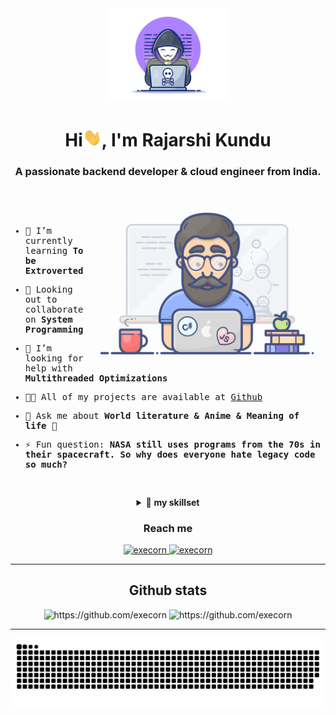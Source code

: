 <div align="center">
  <img width="200" height="auto" src="./resources/img/materialHacker.png"/>
  <h1>Hi<img width="30" src="./resources/img/waving.gif">, I'm Rajarshi Kundu</h1>
  <h3>A passionate backend developer & cloud engineer from India.</h3>
</div>
 
 <img align="right" width="380" height="auto" src="./resources/img/geek.gif"/>

<div align="left">
  <samp>
<p>&nbsp;</p>
<p>&nbsp;</p>

    
- 🌱 I’m currently learning **To be Extroverted**

- 👯 Looking out to collaborate on <strong>System Programming</strong>

- 🤝 I’m looking for help with **Multithreaded Optimizations**

- 👨‍💻 All of my projects are available at [Github](https://github.com/Execorn)

- 💬 Ask me about **World literature & Anime & Meaning of life 👻**

- ⚡ Fun question: **NASA still uses programs from the 70s in their spacecraft. So why does everyone hate legacy code so much?**
    
<p>&nbsp;</p>
    
  </samp>
</div>

<details align="center">
<summary>🔬 <strong>my skillset</strong></summary>

<div>
  <div align="center">
    <h1>knowledge base</h1>
    <img width="350" height="auto" src="./resources/img/coding-dawn.gif"/>
  </div>

  <div align="center">
    <h3>Languages</h3>
    <a href="https://www.python.org/" target="_blank">
      <img src="https://img.shields.io/badge/Python-3776AB.svg?style=for-the-badge&logo=python&logoColor=white"
        alt="python"/>
    </a>
    <a href="https://www.java.com" target="_blank">
      <img src="https://img.shields.io/badge/Java-007396.svg?style=for-the-badge&logo=java&logoColor=white" 
        alt="java"/> 
    </a>
    <a href="https://developer.mozilla.org/en-US/docs/Web/JavaScript" target="_blank"> 
      <img src="https://img.shields.io/badge/Javascript-F7DF1E.svg?style=for-the-badge&logo=javascript&logoColor=black"
        alt="javascript"/> 
    </a>
    <a href="https://www.typescriptlang.org/" target="_blank"> 
      <img src="https://img.shields.io/badge/typescript-3178C6.svg?style=for-the-badge&logo=typescript&logoColor=white"
        alt="typescript"/>
    </a>
    <a href="https://go.dev/" target="_blank"> 
      <img src="https://img.shields.io/badge/golang-00ADD8.svg?style=for-the-badge&logo=go&logoColor=white"
        alt="golang"/>
    </a>
  </div>

  <div align="center">
    <h3>Frontend</h3>
    <a href="https://www.w3.org/html/" target="_blank"> 
      <img src="https://img.shields.io/badge/html-E34F26.svg?style=for-the-badge&logo=html5&logoColor=white"
        alt="html5"/> 
    </a>
    <a href="https://www.w3schools.com/css/" target="_blank">
      <img src="https://img.shields.io/badge/css-1572B6.svg?style=for-the-badge&logo=css3&logoColor=white"
        alt="css3"/>
    </a>
    <a href="https://jquery.com/" target="_blank">
      <img src="https://img.shields.io/badge/jquery-0769AD.svg?style=for-the-badge&logo=jquery&logoColor=white" alt="jquery"/> 
    </a>
    <a href="https://webpack.js.org/" target="_blank">
      <img src="https://img.shields.io/badge/webpack-8DD6F9.svg?style=for-the-badge&logo=webpack&logoColor=white"
        alt="webpack"/>
    </a>
    <a href="https://babeljs.io/" target="_blank">
      <img src="https://img.shields.io/badge/babel-F9DC3E.svg?style=for-the-badge&logo=babel&logoColor=black" alt="babel"/> 
    </a>
     <a href="https://tailwindcss.com/" target="_blank">
      <img src="https://img.shields.io/badge/tailwind-06B6D4.svg?style=for-the-badge&logo=tailwindcss&logoColor=white" alt="tailwind-css"/> 
    </a>
     <a href="https://gohugo.io/" target="_blank">
      <img src="https://img.shields.io/badge/hugo-FF4088.svg?style=for-the-badge&logo=hugo&logoColor=black" alt="hugo"/> 
    </a>
  </div>

  <div align="center">
    <h3>Backend</h3>
    <a href="https://nodejs.org" target="_blank"> 
      <img src="https://img.shields.io/badge/node.js-339933.svg?style=for-the-badge&logo=nodedotjs&logoColor=white"
        alt="nodejs"/> 
    </a>
    <a href="https://hibernate.org/" target="_blank"> 
      <img src="https://img.shields.io/badge/hibernate-59666C.svg?style=for-the-badge&logo=hibernate&logoColor=white" alt="hibernate " /> 
    </a>
    <a href="https://spring.io/" target="_blank"> 
      <img src="https://img.shields.io/badge/spring-6DB33F.svg?style=for-the-badge&logo=spring&logoColor=white" alt="spring" /> 
    </a>
    <a href="https://www.docker.com/" target="_blank">
      <img src="https://img.shields.io/badge/docker-2496ED.svg?style=for-the-badge&logo=docker&logoColor=white"
        alt="docker"/>
    </a>
    <a href="https://kubernetes.io" target="_blank"> 
      <img src="https://img.shields.io/badge/kubernetes-326CE5.svg?style=for-the-badge&logo=kubernetes&logoColor=white" alt="kubernetes"/>
    </a>
    <a href="https://www.nginx.com" target="_blank"> 
      <img src="https://img.shields.io/badge/nginx-009639.svg?style=for-the-badge&logo=nginx&logoColor=white" 
        alt="nginx"/> 
    </a>
  </div>

  <div align="center">
    <h3>Database</h3>
    <a href="https://www.postgresql.org" target="_blank"> 
      <img src="https://img.shields.io/badge/postgreSQL-4169E1.svg?style=for-the-badge&logo=postgresql&logoColor=white"
        alt="postgresql"/> 
    </a>
    <a href="https://redis.io" target="_blank"> 
      <img src="https://img.shields.io/badge/redis-DC382D.svg?style=for-the-badge&logo=redis&logoColor=white"
        alt="redis"/>
    </a>
    <a href="https://www.sqlite.org/" target="_blank"> 
      <img src="https://img.shields.io/badge/sqlite-003B57.svg?style=for-the-badge&logo=sqlite&logoColor=white"
        alt="sqlite"/> 
    </a>
    <a href="https://www.mongodb.com/" target="_blank"> 
      <img src="https://img.shields.io/badge/mongodb-47A248.svg?style=for-the-badge&logo=mongodb&logoColor=white"
        alt="mongodb"/> 
    </a>
    <a href="https://www.couchbase.com/"_blank"> 
      <img src="https://img.shields.io/badge/couch%20base-EA2328.svg?style=for-the-badge&logo=couchbase&logoColor=white"
        alt="couch base"/> 
    </a>
  </div>

  <div align="center">
    <h3>Cloud Service</h3>
    <a href="https://aws.amazon.com/" target="_blank">
      <img  src="https://img.shields.io/badge/AWS-232F3E.svg?style=for-the-badge&logo=amazonaws&logoColor=white" alt="aws"/> 
    </a>
    <a href="https://firebase.google.com/" target="_blank">
      <img src="https://img.shields.io/badge/firebase-FFCA28.svg?style=for-the-badge&logo=firebase&logoColor=black" alt="firebase"/>
    </a>
    <a href="https://netlify.com/" target="_blank">
      <img src="https://img.shields.io/badge/netlify-00C7B7.svg?style=for-the-badge&logo=netlify&logoColor=black" alt="firebase"/>
    </a>
    <a href="https://heroku.com" target="_blank"> 
      <img src="https://img.shields.io/badge/heroku-430098.svg?style=for-the-badge&logo=heroku&logoColor=white"
        alt="heroku"/> 
    </a>
    <a href="https://www.digitalocean.com/" target="_blank"> 
      <img src="https://img.shields.io/badge/digital%20ocean-0080FF.svg?style=for-the-badge&logo=digitalocean&logoColor=white"
        alt="digital ocean" /> 
    </a>
  </div>

  <div align="center">
    <h3>Source Control & CI/CD</h3>
    <a href="https://git-scm.com/" target="_blank">
      <img src="https://img.shields.io/badge/git-F05032.svg?style=for-the-badge&logo=git&logoColor=white"
        alt="git"/>
    </a>
    <a href="https://github.com/execorn" target="_blank">
      <img src="https://img.shields.io/badge/github-181717.svg?style=for-the-badge&logo=github&logoColor=white" alt="github" />
    </a>
    <a href="https://gitlab.com/execorn" target="_blank">
      <img src="https://img.shields.io/badge/gitlab-181717.svg?style=for-the-badge&logo=gitlab&logoColor=white"
        alt="git"/>
    </a>
    <a href="https://www.jenkins.io" target="_blank"> 
      <img src="https://img.shields.io/badge/jenkins-D24939.svg?style=for-the-badge&logo=jenkins&logoColor=white" alt="jenkins"/> 
    </a>
    <a href="https://www.ansible.com/" target="_blank"> 
      <img src="https://img.shields.io/badge/ansible-EE0000.svg?style=for-the-badge&logo=ansible&logoColor=white" alt="Ansible"/> 
    </a>
    <a href="https://www.vagrantup.com/" target="_blank"> 
      <img src="https://img.shields.io/badge/vagrant-1868F2.svg?style=for-the-badge&logo=vagrant&logoColor=white" alt="Vagrant"/> 
    </a>
    <a href="https://www.terraform.io/" target="_blank"> 
      <img src="https://img.shields.io/badge/Terraform-7B42BC.svg?style=for-the-badge&logo=terraform&logoColor=white" alt="Terraform"/>
    </a>
  </div>

  <div align="center">
    <h3>IDEs, Tools & Platform</h3>
    <a href="https://eclipse.org" target="_blank">
      <img src="https://img.shields.io/badge/eclipse-2C2255.svg?style=for-the-badge&logo=eclipse&logoColor=white" alt="eclipse IDE"/> 
    </a>
    <a href="https://code.visualstudio.com/" target="_blank">
      <img src="https://img.shields.io/badge/vscode-007ACC.svg?style=for-the-badge&logo=visualstudiocode&logoColor=white" alt="vsCode"/> 
    </a>
    <a href="https://www.jetbrains.com/" target="_blank">
      <img src="https://img.shields.io/badge/jetbrains-000000.svg?style=for-the-badge&logo=jetbrains&logoColor=white" alt="jetbrains" />
    </a>
    <a href="https://postman.com" target="_blank"> 
      <img src="https://img.shields.io/badge/postman-FF6C37.svg?style=for-the-badge&logo=postman&logoColor=white" alt="postman"/>
    </a>
    <a href="https://insomnia.rest/" target="_blank"> 
      <img src="https://img.shields.io/badge/Insomnia-4000BF.svg?style=for-the-badge&logo=Insomnia&logoColor=white" alt="Insomnia"/>
    </a>
    <a href="https://ubuntu.com/" target="_blank"> 
      <img src="https://img.shields.io/badge/ubuntu-E95420.svg?style=for-the-badge&logo=ubuntu&logoColor=white" alt="ubuntu"/>
    </a>
    <a href="https://www.qemu.org/" target="_blank"> 
      <img src="https://img.shields.io/badge/qemu%20kvm-FF6600.svg?style=for-the-badge&logo=qemu&logoColor=white" alt="qemu kvm"/>
    </a>                                                                                                                     
  </div>
</div>
</details>

<div align="center">
  <div>
    <h3>Reach me</h3>
    <a  href="https://t.me/execorn" target="_blank">
      <img src="https://img.shields.io/badge/Telegram-26A5E4.svg?style=for-the-badge&logo=telegram&logoColor=white" alt="execorn"/>
    </a>
    <a href="mailto:n.biryukov.04@gmail.com?subject=Feedback%20From%20Github&body=Hello," target="_blank">
      <img src="https://img.shields.io/badge/Gmail-D14836?style=for-the-badge&logo=gmail&logoColor=white" alt="execorn"/>
    </a>
  </div>
</div>
<hr>

<div align="center">
  <h2>Github stats</h2> 
  <img src="https://github-readme-stats.vercel.app/api?username=execorn&show_icons=true&theme=tokyonight&hide_border=true&locale=en"
    alt="https://github.com/execorn" />
  <img src="https://github-readme-streak-stats.herokuapp.com/?user=execorn&theme=material-palenight" alt="https://github.com/execorn" />
</div>
<hr>

<div align="center">
  <img  src="resources/img/github-contribution-grid-snake.svg"
    alt="execorn" />
</div>
